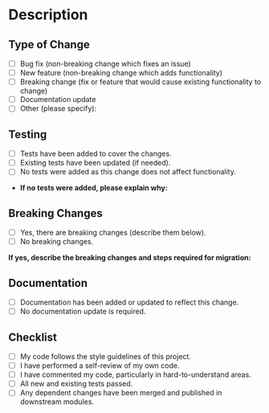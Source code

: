 # Description

<!--
- Provide a concise description of the changes made in this PR.
- Mention any relevant context or background for better understanding.
-->

## Type of Change

- [ ] Bug fix (non-breaking change which fixes an issue)
- [ ] New feature (non-breaking change which adds functionality)
- [ ] Breaking change (fix or feature that would cause existing functionality to change)
- [ ] Documentation update
- [ ] Other (please specify):

<!--
## Related Issue(s)

- Closes # [ISSUE_NUMBER]
- Fixes # [ISSUE_NUMBER]
- Related to # [ISSUE_NUMBER]
-->

## Testing

- [ ] Tests have been added to cover the changes.
- [ ] Existing tests have been updated (if needed).
- [ ] No tests were added as this change does not affect functionality.
- **If no tests were added, please explain why:**

## Breaking Changes

- [ ] Yes, there are breaking changes (describe them below).
- [ ] No breaking changes.

**If yes, describe the breaking changes and steps required for migration:**

## Documentation

- [ ] Documentation has been added or updated to reflect this change.
- [ ] No documentation update is required.

<!--
## Deployment Notes

- Describe any special deployment requirements, such as database migrations, environment variable updates, etc.
- **Example**: Run `migration script x` after deploying.
-->

## Checklist

- [ ] My code follows the style guidelines of this project.
- [ ] I have performed a self-review of my own code.
- [ ] I have commented my code, particularly in hard-to-understand areas.
- [ ] All new and existing tests passed.
- [ ] Any dependent changes have been merged and published in downstream modules.

<!--
## Screenshots (if applicable)

Add screenshots to illustrate the changes.
-->

<!--
## Additional Notes

- Include any other comments or information that reviewers should be aware of.
- Mention any potential issues or areas to pay special attention to during the review.
-->
